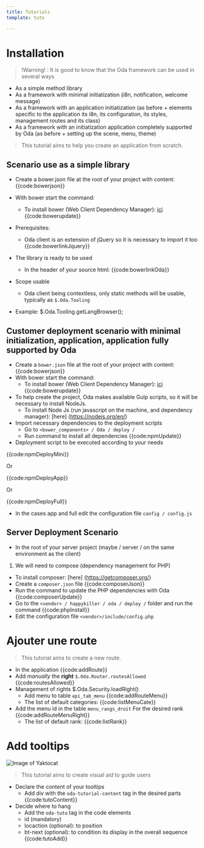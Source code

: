 ```yaml
---
title: Tutorials
template: tuto

---
```


# Installation

> !Warning! : It is good to know that the Oda framework can be used in several ways

* As a simple method library
* As a framework with minimal initiatization (i8n, notification, welcome message)
* As a framework with an application initiatization (as before + elements specific to the application its i8n, its configuration, its styles, management routes and its class)
* As a framework with an initiatization application completely supported by Oda (as before + setting up the scene, menu, theme)

> This tutorial aims to help you create an application from scratch.

## Scenario use as a simple library

* Create a bower.json file at the root of your project with content: {{code:bowerjson}}
* With bower start the command:
  * To install bower (Web Client Dependency Manager): [ici](http://bower.io/#install-bower)
{{code:bowerupdate}}
* Prerequisites:
  * Oda client is an extension of jQuery so it is necessary to import it too 
{{code:bowerlinkJquery}}
* The library is ready to be used
  * In the header of your source html: 
{{code:bowerlinkOda}}
* Scope usable
  * Oda client being contextless, only static methods will be usable, typically as `$.Oda.Tooling`


* Example: $.Oda.Tooling.getLangBrowser();

## Customer deployment scenario with minimal initialization, application, application fully supported by Oda

* Create a `bower.json` file at the root of your project with content: 
{{code:bowerjson}}
* With bower start the command:
  * To install bower (Web Client Dependency Manager): [ici](http://bower.io/#install-bower) 
{{code:bowerupdate}}
* To help create the project, Oda makes available Gulp scripts, so it will be necessary to install NodeJs.
  * To install Node Js (run javascript on the machine, and dependency manager): [here] (https://nodejs.org/en/)
* Import necessary dependencies to the deployment scripts
  * Go to `<bower_components> / Oda / deploy /`
  * Run command to install all dependencies {{code:npmUpdate}}
* Deployment script to be executed according to your needs

{{code:npmDeployMini}}

Or

{{code:npmDeployApp}}

Or 

{{code:npmDeployFull}}

* In the cases app and full edit the configuration file `config / config.js`

## Server Deployment Scenario

* In the root of your server project (maybe / server / on the same environment as the client)
1. We will need to compose (dependency management for PHP)
  * To install composer: [here] (https://getcomposer.org/)
* Create a `composer.json` file 
{{code:composerJson}}
* Run the command to update the PHP dependencies with Oda 
{{code:composerUpdate}}
* Go to the `<vendor> / happykiller / oda / deploy /` folder and run the command 
{{code:phpInstall}}
* Edit the configuration file `<vendor>/include/config.php`

# Ajouter une route

> This tutorial aims to create a new route.

* In the application
{{code:addRoute}}
* Add *manually* the **right** `$.Oda.Router.routesAllowed` 
{{code:routesAllowed}}
* Management of rights $.Oda.Security.loadRight()
  * Add menu to table `api_tab_menu` 
{{code:addRouteMenu}}
  * The list of default categories: 
{{code:listMenuCate}}
* Add the menu id in the table `menu_rangs_droit` For the desired rank 
{{code:addRouteMenuRight}}
  * The list of default rank: 
{{code:listRank}}

# Add tooltips

![Image of Yaktocat](../assets/img/tuto.gif)

> This tutorial aims to create visual aid to guide users

* Declare the content of your tooltips
  * Add div with the `oda-tutorial-content` tag in the desired parts 
{{code:tutoContent}}  
* Decide where to hang
  * Add the `oda-tuto` tag in the code elements
  * id (mandatory)
  * locaction (optional): to position
  * bt-next (optional): to condition its display in the overall sequence 
{{code:tutoAdd}}